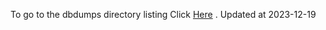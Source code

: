 To go to the dbdumps directory listing Click [Here](https://ipfs.io/ipfs/bafkreib5c43gyp7imbdzqh6awm5ngnvjhtmuxyaquyecrwxt2qeswln6jy) . Updated at 2023-12-19